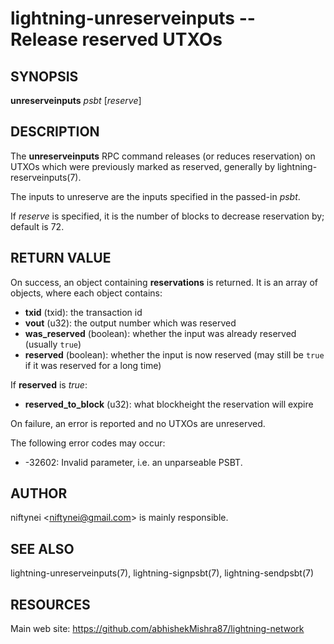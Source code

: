 lightning-unreserveinputs -- Release reserved UTXOs
===================================================

SYNOPSIS
--------

**unreserveinputs** *psbt* [*reserve*]

DESCRIPTION
-----------

The **unreserveinputs** RPC command releases (or reduces reservation)
on UTXOs which were previously marked as reserved, generally by
lightning-reserveinputs(7).

The inputs to unreserve are the inputs specified in the passed-in *psbt*.

If *reserve* is specified, it is the number of blocks to decrease
reservation by; default is 72.

RETURN VALUE
------------

[comment]: # (GENERATE-FROM-SCHEMA-START)
On success, an object containing **reservations** is returned.  It is an array of objects, where each object contains:
- **txid** (txid): the transaction id
- **vout** (u32): the output number which was reserved
- **was_reserved** (boolean): whether the input was already reserved (usually `true`)
- **reserved** (boolean): whether the input is now reserved (may still be `true` if it was reserved for a long time)

If **reserved** is *true*:
  - **reserved_to_block** (u32): what blockheight the reservation will expire

[comment]: # (GENERATE-FROM-SCHEMA-END)

On failure, an error is reported and no UTXOs are unreserved.

The following error codes may occur:
- -32602: Invalid parameter, i.e. an unparseable PSBT.

AUTHOR
------

niftynei <<niftynei@gmail.com>> is mainly responsible.

SEE ALSO
--------

lightning-unreserveinputs(7), lightning-signpsbt(7), lightning-sendpsbt(7)

RESOURCES
---------

Main web site: <https://github.com/abhishekMishra87/lightning-network>

[comment]: # ( SHA256STAMP:f7aca3e1a40d66e07986cb9e98033e815c4eea2237dc75664a6c47951a8132ed)
